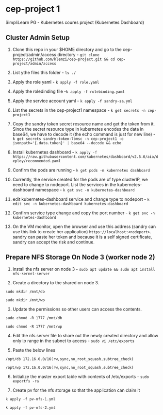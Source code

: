 # cep-project 1
SimpliLearn PG - Kubernetes coures project (Kubernetes Dashboard)

## Cluster Admin Setup

1. Clone this repo in your $HOME directory and go to the cep-project/admin/access directory - `git clone https://github.com/klemzi/cep-project.git && cd cep-project/admin/access`

2. List ythe files this folder - `ls ./`

3. Apply the role yaml - `k apply -f role.yaml`

4. Apply the roledinding file -`k apply -f rolebinding.yaml`

5. Apply the service account yaml - `k apply -f sandry-sa.yml`

6. List the secrets in the cep-project1 namespace - `k get secrets -n cep-project1`

7. Copy the sandry token secret resource name and get the token from it. Since the secret resource type in kubernetes encodes the data in base64, we have to decode it (the echo command is just for new line) - `k get secrets sandry-token-7bmsc -n cep-project1 -o jsonpath='{.data.token}' | base64 --decode && echo`

8. Install kubernetes dashboard - `k apply -f  https://raw.githubusercontent.com/kubernetes/dashboard/v2.5.0/aio/deploy/recommended.yaml`

9. Confirm the pods are running - `k get pods -n kubernetes dashboard`

10. Currently, the service created for the pods are of type clusterIP, we need to change to nodeport. List the services in the kubernetes-dashboard namespace - `k get svc -n kubernetes-dashboard`

11. edit kubernetes-dashboard service and change type to nodeport - `k edit svc -n kubernetes-dashboard kubernetes-dashboard`

12. Confirm service type change and copy the port number - `k get svc -n kubernetes-dashboard`

13. On the VM monitor, open the browser and use this address (sandry can use this link to create her application)
`https://localhost:<nodeport>`. sandry can paste her token and because it is a self signed certificate, sandry can accept the risk and continue.

## Prepare NFS Storage On Node 3 (worker node 2)

1. install the nfs server on node 3 - `sudo apt update && sudo apt install nfs-kernel-server`

2. Create a directory to the shared on node 3.

`sudo mkdir /mnt/db`

`sudo mkdir /mnt/wp`

3. Update the permissions so other users can access the contents.

`sudo chmod -R 1777 /mnt/db`

`sudo chmod -R 1777 /mnt/wp`

4. Edit the nfs server file to share out the newly created directory and allow only ip range in the subnet to access - `sudo vi /etc/exports`

5. Paste the below lines

`/opt/db 172.16.0.0/16(rw,sync,no_root_squash,subtree_check)`

`/opt/wp 172.16.0.0/16(rw,sync,no_root_squash,subtree_check)`

6. Initialize the master export table with contents of /etc/exports - `sudo exportfs -ra`

7. Create pv for the nfs storage so that the application can claim it

`k apply -f pv-nfs-1.yml`

`k apply -f pv-nfs-2.yml`
